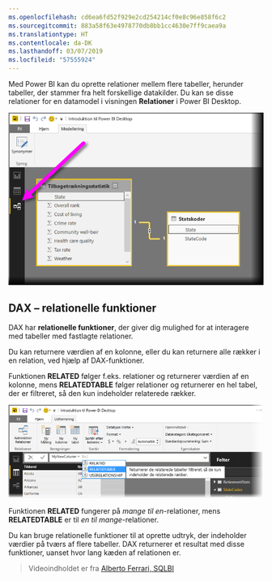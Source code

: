 ```yaml
---
ms.openlocfilehash: cd6ea6fd52f929e2cd254214cf0e8c96e858f6c2
ms.sourcegitcommit: 883a58f63e4978770db8bb1cc4630e7ff9caea9a
ms.translationtype: HT
ms.contentlocale: da-DK
ms.lasthandoff: 03/07/2019
ms.locfileid: "57555924"
---
```

Med Power BI kan du oprette relationer mellem flere tabeller, herunder tabeller, der stammer fra helt forskellige datakilder. Du kan se disse relationer for en datamodel i visningen **Relationer** i Power BI Desktop.

![](media/7-5-table-relationships-and-dax/dax-relationships_1.png)

## <a name="dax-relational-functions"></a>DAX – relationelle funktioner
DAX har **relationelle funktioner**, der giver dig mulighed for at interagere med tabeller med fastlagte relationer.

Du kan returnere værdien af en kolonne, eller du kan returnere alle rækker i en relation, ved hjælp af DAX-funktioner.

Funktionen **RELATED** følger f.eks. relationer og returnerer værdien af en kolonne, mens **RELATEDTABLE** følger relationer og returnerer en hel tabel, der er filtreret, så den kun indeholder relaterede rækker.

![](media/7-5-table-relationships-and-dax/dax-relationships_2.png)

Funktionen **RELATED** fungerer på *mange til en*-relationer, mens **RELATEDTABLE** er til *en til mange*-relationer.

Du kan bruge relationelle funktioner til at oprette udtryk, der indeholder værdier på tværs af flere tabeller. DAX returnerer et resultat med disse funktioner, uanset hvor lang kæden af relationen er.

> Videoindholdet er fra [Alberto Ferrari, SQLBI](http://www.sqlbi.com/learning-dax)
> 
> 

